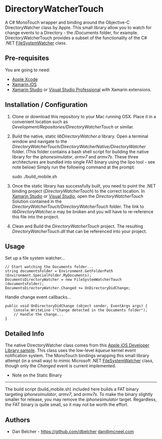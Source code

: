 DirectoryWatcherTouch
=========================
A C# MonoTouch wrapper and binding around the Objective-C DirectoryWatcher class by Apple. This small library allow you to watch for change events to a Directory - the /Documents folder, for example.  DirectoryWatcherTouch provides a subset of the functionality of the C# .NET [FileSystemWatcher](http://msdn.microsoft.com/en-us/library/System.IO.FileSystemWatcher) class.
	
Pre-requisites
--------------------
You are going to need:

* [Apple Xcode](http://developer.apple.com/xcode/)
* [Xamarin.iOS](http://xamarin.com/ios)
* [Xamarin Studio](http://xamarin.com/studio) or [Visual Studio Professional](http://msdn.microsoft.com/vstudio) with Xamarin extensions.

Installation / Configuration
----------------------------
1.  Clone or download this repository to your Mac running OSX.  Place it in a convenient location such as _Development/Repositories/DirectoryWatcherTouch_ or similar. 
2.  Build the native, static _libDirectoryWatcher.a_ library.  Open a terminal window and navigate to the _DirectoryWatcherTouch/DirectoryWatcherNative/DirectoryWatcher_ folder.  (This folder contains a bash shell script for building the native library for the _iphonesimulator_, _armv7_ and _armv7s_.  These three architectures are bundled into single FAT binary using the lipo tool - see note below)  Simply run the following command at the prompt:
    
	sudo ./build_mobile.sh
    
3.  Once the static library has successfully built, you need to point the .NET binding project (_DirectoryWatcherTouch_) to the correct location.  In [Xamarin Studio](http://xamarin.com/studio) or [Visual Studio](http://msdn.microsoft.com/vstudio), open the _DirectoryWatcherTouch_ Solution contained in the _DirectoryWatcherTouch/DirectoryWatcherTouch_ folder.  The link to _libDirectoryWatcher.a_ may be broken and you will have to re-reference this file into the project.
4.  Clean and Build the _DirectoryWatcherTouch_ project.  The resulting _DirectoryWatcherTouch.dll_ that can be referenced into your project.

Usage
----------------------------
Set up a file system watcher...

	// Start watching the Documents folder...
	string documentsFolder = Environment.GetFolderPath (Environment.SpecialFolder.MyDocuments);
	DocumentsDirectoryWatcher = new FileSystemWatcherTouch (documentsFolder);
	DocumentsDirectoryWatcher.Changed += OnDirectoryDidChange;

Handle change event callbacks...

	public void OnDirectoryDidChange (object sender, EventArgs args) {
		Console.WriteLine ("Change detected in the Documents folder");
		// Handle the change...
	}

Detailed Info
----------------------------
The native DirectoryWatcher class comes from this [Apple iOS Developer Library sample](https://developer.apple.com/library/ios/samplecode/DocInteraction/Listings/Classes_DirectoryWatcher_h.html).  This class uses the low-level _kqueue_ kernel event notification system.  The MonoTouch bindings wrapping this small library attempt (in a small way) to mimic Microsoft .NET [FileSystemWatcher](http://msdn.microsoft.com/en-us/library/System.IO.FileSystemWatcher) class, though only the _Changed_ event is current implemented.

* Note on the Static Binary
----------------------------
The build script (build_mobile.sh) included here builds a FAT binary targeting _iphonesimulator_, _armv7_, and _armv7s_.  To make the binary slightly smaller for release, you may remove the _iphonesimulator_ target.  Regardless, the FAT binary is quite small, so it may not be worth the effort.

Authors
-------
* Dan Belcher - https://github.com/dbelcher dan@mcneel.com